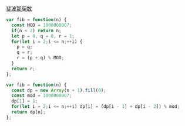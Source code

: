 [斐波那契数](https://leetcode.cn/problems/fei-bo-na-qi-shu-lie-lcof/description/)

```javascript
var fib = function(n) {
  const MOD = 1000000007;
  if(n < 2) return n;
  let p = 0, q = 0, r = 1;
  for(let i = 2;i <= n;++i) {
    p = q;
    q = r;
    r = (p + q) % MOD;
  }
  return r;
};
```

```javascript
var fib = function(n) {
  const dp = new Array(n + 1).fill(0);
  const mod = 1000000007;
  dp[1] = 1;
  for(let i = 2;i <= n;++i) dp[i] = (dp[i - 1] + dp[i - 2]) % mod;
  return dp[n];
};
```